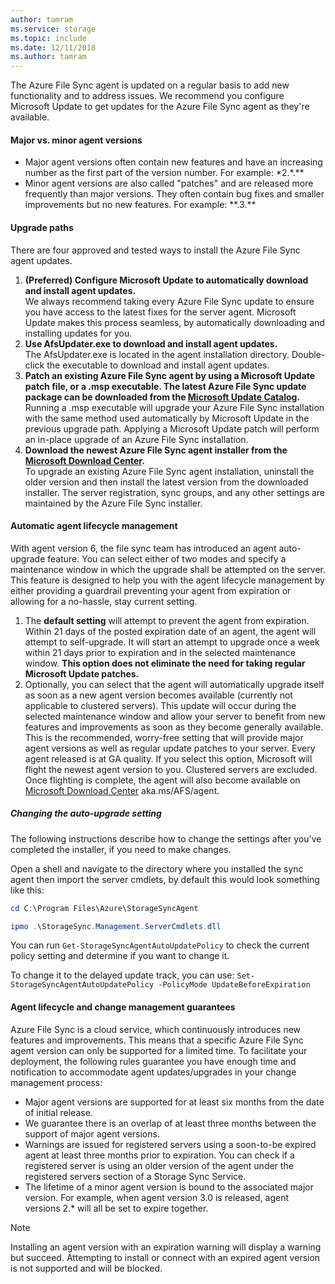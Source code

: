 ```yaml
---
author: tamram
ms.service: storage
ms.topic: include
ms.date: 12/11/2018
ms.author: tamram
---
```

The Azure File Sync agent is updated on a regular basis to add new functionality and to address issues. We recommend you configure Microsoft Update to get updates for the Azure File Sync agent as they're available.

#### Major vs. minor agent versions
* Major agent versions often contain new features and have an increasing number as the first part of the version number. For example: \*2.\*.\*\*
* Minor agent versions are also called "patches" and are released more frequently than major versions. They often contain bug fixes and smaller improvements but no new features. For example: \*\*.3.\*\*

#### Upgrade paths
There are four approved and tested ways to install the Azure File Sync agent updates. 
1. **(Preferred) Configure Microsoft Update to automatically download and install agent updates.**  
    We always recommend taking every Azure File Sync update to ensure you have access to the latest fixes for the server agent. Microsoft Update makes this process seamless, by automatically downloading and installing updates for you.
2. **Use AfsUpdater.exe to download and install agent updates.**  
    The AfsUpdater.exe is located in the agent installation directory. Double-click the executable to download and install agent updates. 
3. **Patch an existing Azure File Sync agent by using a Microsoft Update patch file, or a .msp executable. The latest Azure File Sync update package can be downloaded from the [Microsoft Update Catalog](https://www.catalog.update.microsoft.com/Search.aspx?q=Azure%20File%20Sync).**  
    Running a .msp executable will upgrade your Azure File Sync installation with the same method used automatically by Microsoft Update in the previous upgrade path. Applying a Microsoft Update patch will perform an in-place upgrade of an Azure File Sync installation.
4. **Download the newest Azure File Sync agent installer from the [Microsoft Download Center](https://go.microsoft.com/fwlink/?linkid=858257).**  
    To upgrade an existing Azure File Sync agent installation, uninstall the older version and then install the latest version from the downloaded installer. The server registration, sync groups, and any other settings are maintained by the Azure File Sync installer.

#### Automatic agent lifecycle management
With agent version 6, the file sync team has introduced an agent auto-upgrade feature. You can select either of two modes and specify a maintenance window in which the upgrade shall be attempted on the server. This feature is designed to help you with the agent lifecycle management by either providing a guardrail preventing your agent from expiration or allowing for a no-hassle, stay current setting.
1. The **default setting** will attempt to prevent the agent from expiration. Within 21 days of the posted expiration date of an agent, the agent will attempt to self-upgrade. It will start an attempt to upgrade once a week within 21 days prior to expiration and in the selected maintenance window. **This option does not eliminate the need for taking regular Microsoft Update patches.**
1. Optionally, you can select that the agent will automatically upgrade itself as soon as a new agent version becomes available (currently not applicable to clustered servers). This update will occur during the selected maintenance window and allow your server to benefit from new features and improvements as soon as they become generally available. This is the recommended, worry-free setting that will provide major agent versions as well as regular update patches to your server. Every agent released is at GA quality. If you select this option, Microsoft will flight the newest agent version to you. Clustered servers are excluded. Once flighting is complete, the agent will also become available on [Microsoft Download Center](https://go.microsoft.com/fwlink/?linkid=858257) aka.ms/AFS/agent.

 ##### Changing the auto-upgrade setting

The following instructions describe how to change the settings after you've completed the installer, if you need to make changes.

Open a shell and navigate to the directory where you installed the sync agent then import the server cmdlets, by default this would look something like this:
```powershell
cd C:\Program Files\Azure\StorageSyncAgent

ipmo .\StorageSync.Management.ServerCmdlets.dll
```

You can run `Get-StorageSyncAgentAutoUpdatePolicy` to check the current policy setting and determine if you want to change it.

To change it to the delayed update track, you can use: `Set-StorageSyncAgentAutoUpdatePolicy -PolicyMode UpdateBeforeExpiration`

#### Agent lifecycle and change management guarantees
Azure File Sync is a cloud service, which continuously introduces new features and improvements. This means that a specific Azure File Sync agent version can only be supported for a limited time. To facilitate your deployment, the following rules guarantee you have enough time and notification to accommodate agent updates/upgrades in your change management process:

- Major agent versions are supported for at least six months from the date of initial release.
- We guarantee there is an overlap of at least three months between the support of major agent versions. 
- Warnings are issued for registered servers using a soon-to-be expired agent at least three months prior to expiration. You can check if a registered server is using an older version of the agent under the registered servers section of a Storage Sync Service.
- The lifetime of a minor agent version is bound to the associated major version. For example, when agent version 3.0 is released, agent versions 2.\* will all be set to expire together.

> [!Note]
> Installing an agent version with an expiration warning will display a warning but succeed. Attempting to install or connect with an expired agent version is not supported and will be blocked.
